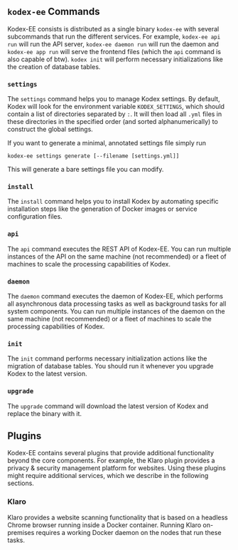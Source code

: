 

## `kodex-ee` Commands

Kodex-EE consists is distributed as a single binary `kodex-ee` with several subcommands that run the different services. For example, `kodex-ee api run` will run the API server, `kodex-ee daemon run` will run the daemon and `kodex-ee app run` will serve the frontend files (which the `api` command is also capable of btw). `kodex init` will perform necessary initializations like the creation of database tables.

### `settings`

The `settings` command helps you to manage Kodex settings. By default, Kodex will look for the environment variable `KODEX_SETTINGS`, which should contain a list of directories separated by `:`. It will then load all `.yml` files in these directories in the specified order (and sorted alphanumerically) to construct the global settings.

If you want to generate a minimal, annotated settings file simply run

<!--translate:ignore-->
```
kodex-ee settings generate [--filename [settings.yml]]
```
<!--translate:ignore-->

This will generate a bare settings file you can modify.

### `install`

The `install` command helps you to install Kodex by automating specific installation steps like the generation of Docker images or service configuration files.

### `api`

The `api` command executes the REST API of Kodex-EE. You can run multiple instances of the API on the same machine (not recommended) or a fleet of machines to scale the processing capabilities of Kodex.

### `daemon`

The `daemon` command executes the daemon of Kodex-EE, which performs all asynchronous data processing tasks as well as background tasks for all system components. You can run multiple instances of the daemon on the same machine (not recommended) or a fleet of machines to scale the processing capabilities of Kodex.

### `init`

The `init` command performs necessary initialization actions like the migration of database tables. You should run it whenever you upgrade Kodex to the latest version.

### `upgrade`

The `upgrade` command will download the latest version of Kodex and replace the binary with it.

## Plugins

Kodex-EE contains several plugins that provide additional functionality beyond the core components. For example, the Klaro plugin provides a privacy & security management platform for websites. Using these plugins might require additional services, which we describe in the following sections.

### Klaro

Klaro provides a website scanning functionality that is based on a headless Chrome browser running inside a Docker container. Running Klaro on-premises requires a working Docker daemon on the nodes that run these tasks.